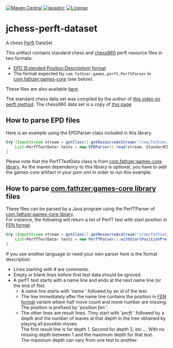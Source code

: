 [![Maven Central](https://img.shields.io/maven-central/v/com.fathzer/jchess-perft-dataset)](https://central.sonatype.com/artifact/com.fathzer/jchess-perft-dataset)
[![javadoc](https://javadoc.io/badge2/com.fathzer/jchess-perft-dataset/javadoc.svg)](https://javadoc.io/doc/com.fathzer/jchess-perft-dataset) 
[![License](https://img.shields.io/badge/License-GNU%20GPL-brightgreen.svg)](https://github.com/fathzer-games/jchess-perft-dataset/blob/master/LICENSE)

# jchess-perft-dataset
A chess [Perft](https://www.chessprogramming.org/Perft) DataSet

This artifact contains standard chess and [chess960](https://en.wikipedia.org/wiki/Chess960) perft resource files in two formats:
- [EPD (Extended Position Description) format](https://www.chessprogramming.org/Extended_Position_Description)
- The format expected by ```com.fathzer.games.perft.PerftParser``` in [com.fathzer:games-core](https://github.com/fathzer-games/games-core) (see below).

These files are also available [here](https://github.com/fathzer-games/jchess-perft-dataset/tree/main/src/main/resources).

The standard chess data set was compiled by the author of [this video on perft method](https://www.youtube.com/watch?v=HGpH28hCw7E&t=2s).
The chess960 data set is a copy of [this page](https://www.chessprogramming.org/Chess960_Perft_Results).


## How to parse EPD files

Here is an example using the EPDParser class included in this library.
```java
try (InputStream stream = getClass().getResourceAsStream("/com/fathzer/jchess/perft/Perft.txt")) {
	List<PerfTTestData> tests = new EPDParser().read(stream, StandardCharsets.UTF_8);
}
```
Please note that the PerfTTestData class is from [com.fathzer:games-core library](https://github.com/fathzer-games/games-core). As the maven dependency to this library is optional, you have to add the games-core artifact in your pom.xml in order to run this example.

## How to parse [com.fathzer:games-core library](https://github.com/fathzer-games/games-core) files

These files can be parsed by a Java program using the PerfTParser of [com.fathzer:games-core library](https://github.com/fathzer-games/games-core).  
For instance, the following will return a list of PerfT test with start position in [FEN format](https://en.wikipedia.org/wiki/Forsyth%E2%80%93Edwards_Notation).
```java
try (InputStream stream = getClass().getResourceAsStream("/com/fathzer/jchess/perft/Perft.txt")) {
	List<PerfTTestData> tests = new PerfTParser().withStartPositionPrefix("position fen").withStartPositionCustomizer(s -> s+" 0 1").read(stream, StandardCharsets.UTF_8);
}
```

If you use another language or need your own parser here is the format description.
- Lines starting with # are comments.
- Empty or blank lines before first test data should be ignored.
- A perfT test starts with a name line and ends at the next name line (or the end of file).
  - A name line starts with '*name* ' followed by an id of the test.
  - The line immediately after the name line contains the position in [FEN format](https://en.wikipedia.org/wiki/Forsyth%E2%80%93Edwards_Notation) variant where half move count and move number are missing.  
  The position is prefixed by '*position fen* '.
  - The other lines are result lines. They start with '*perft* ' followed by a depth and the number of leaves at that depth in the tree obtained by playing all possible moves.  
  The first result line is for depth 1. Second for depth 2, etc ... With no missing depth between 1 and the maximum depth for that test.  
  The maximum depth can vary from one test to another.
